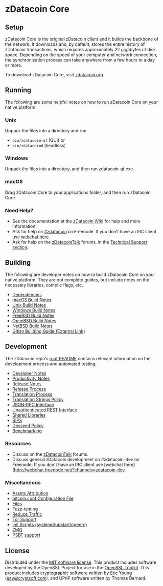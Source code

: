 zDatacoin Core
=============

Setup
---------------------
zDatacoin Core is the original zDatacoin client and it builds the backbone of the network. It downloads and, by default, stores the entire history of zDatacoin transactions, which requires approximately 22 gigabytes of disk space. Depending on the speed of your computer and network connection, the synchronization process can take anywhere from a few hours to a day or more.

To download zDatacoin Core, visit [zdatacoin.org](https://zdatacoin.org/).

Running
---------------------
The following are some helpful notes on how to run zDatacoin Core on your native platform.

### Unix

Unpack the files into a directory and run:

- `bin/zdatacoin-qt` (GUI) or
- `bin/zdatacoind` (headless)

### Windows

Unpack the files into a directory, and then run zdatacoin-qt.exe.

### macOS

Drag zDatacoin Core to your applications folder, and then run zDatacoin Core.

### Need Help?

* See the documentation at the [zDatacoin Wiki](https://zdatacoin.info/)
for help and more information.
* Ask for help on [#zdatacoin](http://webchat.freenode.net?channels=zdatacoin) on Freenode. If you don't have an IRC client use [webchat here](http://webchat.freenode.net?channels=zdatacoin).
* Ask for help on the [zDatacoinTalk](https://zdatacointalk.io/) forums, in the [Technical Support section](https://zdatacointalk.io/c/technical-support).

Building
---------------------
The following are developer notes on how to build zDatacoin Core on your native platform. They are not complete guides, but include notes on the necessary libraries, compile flags, etc.

- [Dependencies](dependencies.md)
- [macOS Build Notes](build-osx.md)
- [Unix Build Notes](build-unix.md)
- [Windows Build Notes](build-windows.md)
- [FreeBSD Build Notes](build-freebsd.md)
- [OpenBSD Build Notes](build-openbsd.md)
- [NetBSD Build Notes](build-netbsd.md)
- [Gitian Building Guide (External Link)](https://github.com/bitcoin-core/docs/blob/master/gitian-building.md)

Development
---------------------
The zDatacoin repo's [root README](/README.md) contains relevant information on the development process and automated testing.

- [Developer Notes](developer-notes.md)
- [Productivity Notes](productivity.md)
- [Release Notes](release-notes.md)
- [Release Process](release-process.md)
- [Translation Process](translation_process.md)
- [Translation Strings Policy](translation_strings_policy.md)
- [JSON-RPC Interface](JSON-RPC-interface.md)
- [Unauthenticated REST Interface](REST-interface.md)
- [Shared Libraries](shared-libraries.md)
- [BIPS](bips.md)
- [Dnsseed Policy](dnsseed-policy.md)
- [Benchmarking](benchmarking.md)

### Resources
* Discuss on the [zDatacoinTalk](https://zdatacointalk.io/) forums.
* Discuss general zDatacoin development on #zdatacoin-dev on Freenode. If you don't have an IRC client use [webchat here](http://webchat.freenode.net/?channels=zdatacoin-dev.

### Miscellaneous
- [Assets Attribution](assets-attribution.md)
- [bitcoin.conf Configuration File](bitcoin-conf.md)
- [Files](files.md)
- [Fuzz-testing](fuzzing.md)
- [Reduce Traffic](reduce-traffic.md)
- [Tor Support](tor.md)
- [Init Scripts (systemd/upstart/openrc)](init.md)
- [ZMQ](zmq.md)
- [PSBT support](psbt.md)

License
---------------------
Distributed under the [MIT software license](/COPYING).
This product includes software developed by the OpenSSL Project for use in the [OpenSSL Toolkit](https://www.openssl.org/). This product includes
cryptographic software written by Eric Young ([eay@cryptsoft.com](mailto:eay@cryptsoft.com)), and UPnP software written by Thomas Bernard.
